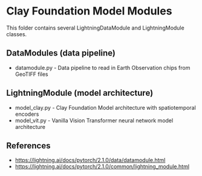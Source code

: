 # Clay Foundation Model Modules

This folder contains several LightningDataModule and LightningModule classes.

## DataModules (data pipeline)

- datamodule.py - Data pipeline to read in Earth Observation chips from GeoTIFF files

## LightningModule (model architecture)

- model_clay.py - Clay Foundation Model architecture with spatiotemporal encoders
- model_vit.py - Vanilla Vision Transformer neural network model architecture

## References

- https://lightning.ai/docs/pytorch/2.1.0/data/datamodule.html
- https://lightning.ai/docs/pytorch/2.1.0/common/lightning_module.html
